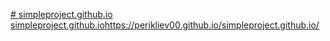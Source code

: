 [# simpleproject.github.io
simpleproject.github.io](https://perikliev00.github.io/simpleproject.github.io/)https://perikliev00.github.io/simpleproject.github.io/
